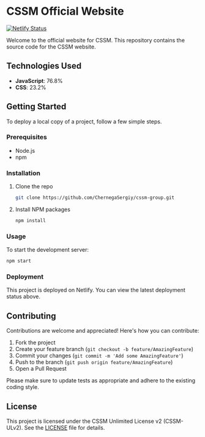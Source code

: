 # CSSM Official Website

[![Netlify Status](https://api.netlify.com/api/v1/badges/cc7a3826-4b52-4b90-8222-9a6515efc24a/deploy-status)](https://app.netlify.com/sites/genuine-cassata-7db5dc/deploys)

Welcome to the official website for CSSM. This repository contains the source code for the CSSM website.

## Technologies Used

- **JavaScript**: 76.8%
- **CSS**: 23.2%

## Getting Started

To deploy a local copy of a project, follow a few simple steps.

### Prerequisites

- Node.js
- npm

### Installation

1. Clone the repo
   ```bash
   git clone https://github.com/ChernegaSergiy/cssm-group.git
   ```
2. Install NPM packages
   ```bash
   npm install
   ```

### Usage

To start the development server:
```bash
npm start
```

### Deployment

This project is deployed on Netlify. You can view the latest deployment status above.

## Contributing

Contributions are welcome and appreciated! Here's how you can contribute:

1. Fork the project
2. Create your feature branch (`git checkout -b feature/AmazingFeature`)
3. Commit your changes (`git commit -m 'Add some AmazingFeature'`)
4. Push to the branch (`git push origin feature/AmazingFeature`)
5. Open a Pull Request

Please make sure to update tests as appropriate and adhere to the existing coding style.

## License

This project is licensed under the CSSM Unlimited License v2 (CSSM-ULv2). See the [LICENSE](LICENSE) file for details.
